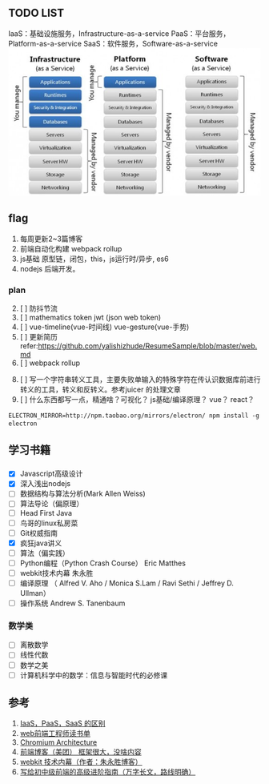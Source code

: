 ## TODO LIST
IaaS：基础设施服务，Infrastructure-as-a-service
PaaS：平台服务，Platform-as-a-service
SaaS：软件服务，Software-as-a-service
![img](./assets/ipsaas.jpg)
## flag
1. 每周更新2~3篇博客
2. 前端自动化构建 webpack rollup
3. js基础 原型链，闭包，this，js运行时/异步, es6
4. nodejs 后端开发。

### plan
<!-- 1. [x] 在项目里立了很多文件和文件夹，但是没有整理 -->
2. [ ] 防抖节流
3. [ ] mathematics token jwt (json web token)
4. [ ] vue-timeline(vue-时间线) vue-gesture(vue-手势)
5. [ ] 更新简历 refer:https://github.com/yalishizhude/ResumeSample/blob/master/web.md 
6. [ ] webpack rollup
<!-- 7. [X] :star: 升级querystring2json的质量 也有200次下载了。 增加了测试和容错 -->
8. [ ] 写一个字符串转义工具，主要失败单输入的特殊字符在传认识数据库前进行转义的工具，转义和反转义。参考juicer 的处理文章
9. [ ] 什么东西都写一点，精通啥？可视化？ js基础/编译原理？ vue？ react？ 

```
ELECTRON_MIRROR=http://npm.taobao.org/mirrors/electron/ npm install -g electron
```

## 学习书籍
### 
- [x] Javascript高级设计
- [x] 深入浅出nodejs
- [ ] 数据结构与算法分析(Mark Allen Weiss)
- [ ] 算法导论（偏原理）
- [ ] Head First Java
- [ ] 鸟哥的linux私房菜
- [ ] Git权威指南
- [x] 疯狂java讲义
- [ ] 算法（偏实践） 
- [ ] Python编程（Python Crash Course） Eric Matthes
- [ ] webkit技术内幕 朱永胜
- [ ] 编译原理  （ Alfred V. Aho / Monica S.Lam / Ravi Sethi / Jeffrey D. Ullman）
- [ ] 操作系统 Andrew S. Tanenbaum
### 数学类
- [ ] 离散数学
- [ ] 线性代数
- [ ] 数学之美
- [ ] 计算机科学中的数学：信息与智能时代的必修课

## 参考
1. [IaaS，PaaS，SaaS 的区别](http://www.ruanyifeng.com/blog/2017/07/iaas-paas-saas.html)
2. [web前端工程师读书单](https://www.douban.com/doulist/2772859/)
3. [Chromium Architecture](https://github.com/brave/browser-laptop/wiki/Chromium-Architecture)
4. [前端博客（美团） 框架很大，没啥内容](https://borninsummer.com/Practice-in-Front-End-Engineering-and-Components-Development/part-3/)
5. [webkit 技术内幕（作者：朱永胜博客）](https://blog.csdn.net/milado_nju)
6. [写给初中级前端的高级进阶指南（万字长文，路线明确）](https://zhuanlan.zhihu.com/p/119283701)